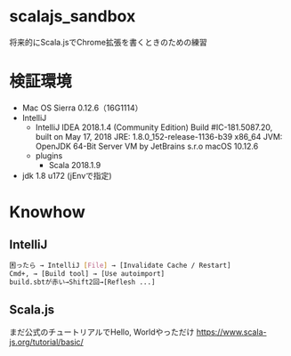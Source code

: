 # scalajs_sandbox
将来的にScala.jsでChrome拡張を書くときのための練習

# 検証環境

* Mac OS Sierra 0.12.6（16G1114）
* IntelliJ  
    * IntelliJ IDEA 2018.1.4 (Community Edition)
      Build #IC-181.5087.20, built on May 17, 2018
      JRE: 1.8.0_152-release-1136-b39 x86_64
      JVM: OpenJDK 64-Bit Server VM by JetBrains s.r.o
      macOS 10.12.6
    * plugins
        * Scala 2018.1.9
* jdk 1.8 u172 (jEnvで指定)

# Knowhow
## IntelliJ

```bash
困ったら → IntelliJ [File] → [Invalidate Cache / Restart]
Cmd+, → [Build tool] → [Use autoimport]
build.sbtが赤い→Shift2回→[Reflesh ...]
```

## Scala.js
まだ公式のチュートリアルでHello, Worldやっただけ
https://www.scala-js.org/tutorial/basic/